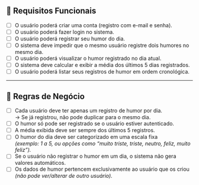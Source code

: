 ## 📌 Requisitos Funcionais

- [ ] O usuário poderá criar uma conta (registro com e-mail e senha).  
- [ ] O usuário poderá fazer login no sistema.  
- [ ] O usuário poderá registrar seu humor do dia.  
- [ ] O sistema deve impedir que o mesmo usuário registre dois humores no mesmo dia.  
- [ ] O usuário poderá visualizar o humor registrado no dia atual.  
- [ ] O sistema deve calcular e exibir a média dos últimos 5 dias registrados.  
- [ ] O usuário poderá listar seus registros de humor em ordem cronológica.  

---

## 📌 Regras de Negócio

- [ ] Cada usuário deve ter apenas um registro de humor por dia.  
  → Se já registrou, não pode duplicar para o mesmo dia.  
- [ ] O humor só pode ser registrado se o usuário estiver autenticado.  
- [ ] A média exibida deve ser sempre dos últimos 5 registros.  
- [ ] O humor do dia deve ser categorizado em uma escala fixa  
  _(exemplo: 1 a 5, ou opções como “muito triste, triste, neutro, feliz, muito feliz”)._  
- [ ] Se o usuário não registrar o humor em um dia, o sistema não gera valores automáticos.  
- [ ] Os dados de humor pertencem exclusivamente ao usuário que os criou  
  _(não pode ver/alterar de outro usuário)._  
